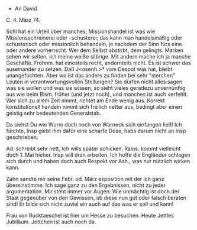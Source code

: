 + An David

 C. 4. März 74.

Schl hat ein Urteil über manches; Missionshandel ist was wie Missionsschreinerei oder -schusterei; das kann man handelsmäßig oder schusterisch oder missionlich behandeln, je nachdem der Sinn fürs eine oder andere vorherrscht. Wer dem Selbst abstirbt, dem gelingts. Marken sehen wir selten, ich meine weiße silbrige. Mit andern mache ich ja manche Geschäfte. 
Frohnm. hat einesteils recht, andernteils nicht. Es ist schwer das auseinander zu setzen. Daß J<osenh.>* vom Despot was hat, bleibt unangefochten. Aber wo ist das anders zu finden bei sehr "sterchen" Leuten in verantwortungsvollen Stellungen? Sie dürfen nicht alles sagen was sie wollen und was sie wissen, so sieht vieles geradezu unvernünftig aus wie beim Bism. früher (und jetzt noch), und manches ist auch verfehlt. Wer sich zu allem Zeit nimmt, richtet am Ende wenig aus. Korrekt konstitutionell handeln nimmt sich freilich netter aus, bedingt aber einen geistig sehr bedeutenden Generalstab.

Da siehst Du wie Wurm doch noch von Warneck sich einfangen ließ! Ich fürchte, Insp giebt ihm dafür eine scharfe Dose, habs darum nicht an Insp geschrieben.

Ad. schreibt sehr nett, Ich wills später schicken. Rams. kommt vielleicht doch 1. Mai hieher. Insp will dran arbeiten. Ich hoffe die Engländer schlagen sich durch und haben doch auch Respekt vor Ash., was nur nützlich wirken kann.

Zahn sandte mir seine Febr. od. März exposition mit der ich ganz übereinstimme. Ich sage ganz zu den Ergebnissen, nicht zu jeder argumentation. Mir steht immer vor Augen: Wie unmächtig ist doch der Staat gegenüber von den Gewissen, ob diese nun gut oder falsch beraten sind! Er bilde sich nicht zuviel ein auch auf das was er soll und kann!

Frau von Rucktaeschel ist hier um Hesse zu besuchen. Heute Jettles Jubiläum. Jettchen ist auch noch da.
